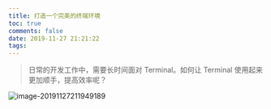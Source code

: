 ```yaml
---
title: 打造一个完美的终端环境
toc: true
comments: false
date: 2019-11-27 21:21:22
tags:
---
```



> 日常的开发工作中，需要长时间面对 Terminal。如何让 Terminal 使用起来更加顺手，提高效率呢？

![image-20191127211949189](https://blog-1252790741.cos.ap-shanghai.myqcloud.com/imgs/2019-11-27-131952.png)

